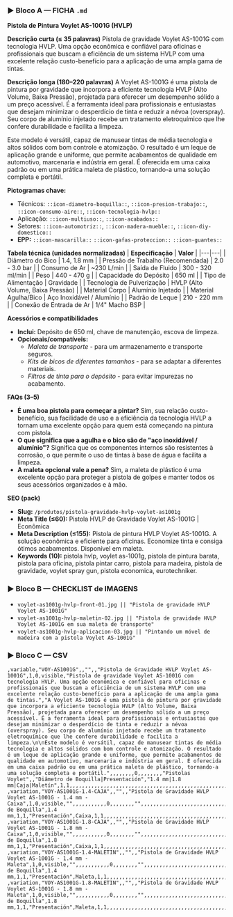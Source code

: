 ### ▶ Bloco A — FICHA `.md`
**Pistola de Pintura Voylet AS-1001G (HVLP)**

**Descrição curta (≤ 35 palavras)**
Pistola de gravidade Voylet AS-1001G com tecnologia HVLP. Uma opção econômica e confiável para oficinas e profissionais que buscam a eficiência de um sistema HVLP com uma excelente relação custo-benefício para a aplicação de uma ampla gama de tintas.

**Descrição longa (180–220 palavras)**
A Voylet AS-1001G é uma pistola de pintura por gravidade que incorpora a eficiente tecnologia HVLP (Alto Volume, Baixa Pressão), projetada para oferecer um desempenho sólido a um preço acessível. É a ferramenta ideal para profissionais e entusiastas que desejam minimizar o desperdício de tinta e reduzir a névoa (overspray). Seu corpo de alumínio injetado recebe um tratamento eletroquímico que lhe confere durabilidade e facilita a limpeza.

Este modelo é versátil, capaz de manusear tintas de média tecnologia e altos sólidos com bom controle e atomização. O resultado é um leque de aplicação grande e uniforme, que permite acabamentos de qualidade em automotivo, marcenaria e indústria em geral. É oferecida em uma caixa padrão ou em uma prática maleta de plástico, tornando-a uma solução completa e portátil.

**Pictogramas chave:**
- Técnicos: `::icon-diametro-boquilla::`, `::icon-presion-trabajo::`, `::icon-consumo-aire::`, `::icon-tecnologia-hvlp::`
- Aplicação: `::icon-multiuso::`, `::icon-acabados::`
- Setores: `::icon-automotriz::`, `::icon-madera-mueble::`, `::icon-diy-domestico::`
- **EPP:** `::icon-mascarilla::` `::icon-gafas-proteccion::` `::icon-guantes::`

**Tabela técnica (unidades normalizadas)**
| **Especificação** | **Valor** |
|---|---|
| Diâmetro do Bico | 1.4, 1.8 mm |
| Pressão de Trabalho (Recomendada) | 2.0 - 3.0 bar |
| Consumo de Ar | ~230 L/min |
| Saída de Fluido | 300 - 320 ml/min |
| Peso | 440 - 470 g |
| Capacidade do Depósito | 650 ml |
| Tipo de Alimentação | Gravidade |
| Tecnologia de Pulverização | HVLP (Alto Volume, Baixa Pressão) |
| Material Corpo | Alumínio Injetado |
| Material Agulha/Bico | Aço Inoxidável / Alumínio |
| Padrão de Leque | 210 - 220 mm |
| Conexão de Entrada de Ar | 1/4" Macho BSP |

**Acessórios e compatibilidades**
- **Inclui:** Depósito de 650 ml, chave de manutenção, escova de limpeza.
- **Opcionais/compatíveis:**
  - *Maleta de transporte* - para um armazenamento e transporte seguros.
  - *Kits de bicos de diferentes tamanhos* - para se adaptar a diferentes materiais.
  - *Filtros de tinta para o depósito* - para evitar impurezas no acabamento.

**FAQs (3–5)**
- **É uma boa pistola para começar a pintar?** Sim, sua relação custo-benefício, sua facilidade de uso e a eficiência da tecnologia HVLP a tornam uma excelente opção para quem está começando na pintura com pistola.
- **O que significa que a agulha e o bico são de "aço inoxidável / alumínio"?** Significa que os componentes internos são resistentes à corrosão, o que permite o uso de tintas à base de água e facilita a limpeza.
- **A maleta opcional vale a pena?** Sim, a maleta de plástico é uma excelente opção para proteger a pistola de golpes e manter todos os seus acessórios organizados e à mão.

**SEO (pack)**
- **Slug:** `/produtos/pistola-gravidade-hvlp-voylet-as1001g`
- **Meta Title (≤60):** Pistola HVLP de Gravidade Voylet AS-1001G | Econômica
- **Meta Description (≤155):** Pistola de pintura HVLP Voylet AS-1001G. A solução econômica e eficiente para oficinas. Economize tinta e consiga ótimos acabamentos. Disponível em maleta.
- **Keywords (10):** pistola hvlp, voylet as-1001g, pistola de pintura barata, pistola para oficina, pistola pintar carro, pistola para madeira, pistola de gravidade, voylet spray gun, pistola economica, eurotechniker.

### ▶ Bloco B — CHECKLIST de IMAGENS
- `voylet-as1001g-hvlp-front-01.jpg || "Pistola de gravidade HVLP Voylet AS-1001G"`
- `voylet-as1001g-hvlp-maletin-02.jpg || "Pistola de gravidade HVLP Voylet AS-1001G em sua maleta de transporte"`
- `voylet-as1001g-hvlp-aplicacion-03.jpg || "Pintando um móvel de madeira com a pistola Voylet AS-1001G"`

### ▶ Bloco C — CSV
```csv
,variable,"VOY-AS1001G",,"",,"Pistola de Gravidade HVLP Voylet AS-1001G",1,0,visible,"Pistola de gravidade Voylet AS-1001G com tecnologia HVLP. Uma opção econômica e confiável para oficinas e profissionais que buscam a eficiência de um sistema HVLP com uma excelente relação custo-benefício para a aplicação de uma ampla gama de tintas.","A Voylet AS-1001G é uma pistola de pintura por gravidade que incorpora a eficiente tecnologia HVLP (Alto Volume, Baixa Pressão), projetada para oferecer um desempenho sólido a um preço acessível. É a ferramenta ideal para profissionais e entusiastas que desejam minimizar o desperdício de tinta e reduzir a névoa (overspray). Seu corpo de alumínio injetado recebe um tratamento eletroquímico que lhe confere durabilidade e facilita a limpeza.\n\nEste modelo é versátil, capaz de manusear tintas de média tecnologia e altos sólidos com bom controle e atomização. O resultado é um leque de aplicação grande e uniforme, que permite acabamentos de qualidade em automotivo, marcenaria e indústria em geral. É oferecida em uma caixa padrão ou em uma prática maleta de plástico, tornando-a uma solução completa e portátil.",,,,,,,,0,,,,,,,,"Pistolas Voylet",,"Diâmetro de Boquilla|Presentación","1.4 mm|1.8 mm|Caja|Maletín",1,1,,,,,,,,,,,,,,,,,,,,,,,,,,,,,,,,,,,,,,,,,,,,,,,,,,,,,,,
,variation,"VOY-AS1001G-1.4-CAJA",,"",,"Pistola de Gravidade HVLP Voylet AS-1001G - 1.4 mm - Caixa",1,0,visible,"",,,,,,,,,,,0,,,,,,,,"",,,,,,,,,,,,,,,,,,,,,,,,,,,,,,,,,,,,,,,,,,,,,,,,,,"Diâmetro de Boquilla",1.4 mm,1,1,"Presentación",Caixa,1,1,,,,,,,,,,,,,,,,,,,,,,,,,,,,,,,,,,,,,,,,,,,
,variation,"VOY-AS1001G-1.8-CAJA",,"",,"Pistola de Gravidade HVLP Voylet AS-1001G - 1.8 mm - Caixa",1,0,visible,"",,,,,,,,,,,0,,,,,,,,"",,,,,,,,,,,,,,,,,,,,,,,,,,,,,,,,,,,,,,,,,,,,,,,,,,"Diâmetro de Boquilla",1.8 mm,1,1,"Presentación",Caixa,1,1,,,,,,,,,,,,,,,,,,,,,,,,,,,,,,,,,,,,,,,,,,,
,variation,"VOY-AS1001G-1.4-MALETIN",,"",,"Pistola de Gravidade HVLP Voylet AS-1001G - 1.4 mm - Maleta",1,0,visible,"",,,,,,,,,,,0,,,,,,,,"",,,,,,,,,,,,,,,,,,,,,,,,,,,,,,,,,,,,,,,,,,,,,,,,,,"Diâmetro de Boquilla",1.4 mm,1,1,"Presentación",Maleta,1,1,,,,,,,,,,,,,,,,,,,,,,,,,,,,,,,,,,,,,,,,,,,
,variation,"VOY-AS1001G-1.8-MALETIN",,"",,"Pistola de Gravidade HVLP Voylet AS-1001G - 1.8 mm - Maleta",1,0,visible,"",,,,,,,,,,,0,,,,,,,,"",,,,,,,,,,,,,,,,,,,,,,,,,,,,,,,,,,,,,,,,,,,,,,,,,,"Diâmetro de Boquilla",1.8 mm,1,1,"Presentación",Maleta,1,1,,,,,,,,,,,,,,,,,,,,,,,,,,,,,,,,,,,,,,,,,,,
```